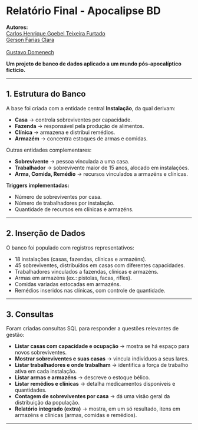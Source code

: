 # Relatório Final - Apocalipse BD  

**Autores:**  
[Carlos Henrique Goebel Teixeira Furtado](https://github.com/CarlosHFurtado) <br>
[Gerson Farias Clara](https://github.com/Gerson-Clara) <br>  
[Gustavo Domenech](https://github.com/GustavoDomenech/)

**Um projeto de banco de dados aplicado a um mundo pós-apocalíptico fictício.**  





---

## 1. Estrutura do Banco  

A base foi criada com a entidade central **Instalação**, da qual derivam:  
- **Casa** → controla sobreviventes por capacidade.  
- **Fazenda** → responsável pela produção de alimentos.  
- **Clínica** → armazena e distribui remédios.  
- **Armazém** → concentra estoques de armas e comidas.  

Outras entidades complementares:  
- **Sobrevivente** → pessoa vinculada a uma casa.  
- **Trabalhador** → sobrevivente maior de 15 anos, alocado em instalações.  
- **Arma, Comida, Remédio** → recursos vinculados a armazéns e clínicas.  

**Triggers implementadas:**  
- Número de sobreviventes por casa.  
- Número de trabalhadores por instalação.  
- Quantidade de recursos em clínicas e armazéns.  

---

## 2. Inserção de Dados  

O banco foi populado com registros representativos:  
- 18 instalações (casas, fazendas, clínicas e armazéns).  
- 45 sobreviventes, distribuídos em casas com diferentes capacidades.  
- Trabalhadores vinculados a fazendas, clínicas e armazéns.  
- Armas em armazéns (ex.: pistolas, facas, rifles).  
- Comidas variadas estocadas em armazéns.  
- Remédios inseridos nas clínicas, com controle de quantidade.  

---

## 3. Consultas  

Foram criadas consultas SQL para responder a questões relevantes de gestão:  
- **Listar casas com capacidade e ocupação** → mostra se há espaço para novos sobreviventes.  
- **Mostrar sobreviventes e suas casas** → vincula indivíduos a seus lares.  
- **Listar trabalhadores e onde trabalham** → identifica a força de trabalho ativa em cada instalação.  
- **Listar armas e armazéns** → descreve o estoque bélico.  
- **Listar remédios e clínicas** → detalha medicamentos disponíveis e quantidades.  
- **Contagem de sobreviventes por casa** → dá uma visão geral da distribuição da população.  
- **Relatório integrado (extra)** → mostra, em um só resultado, itens em armazéns e clínicas (armas, comidas e remédios).  

---
